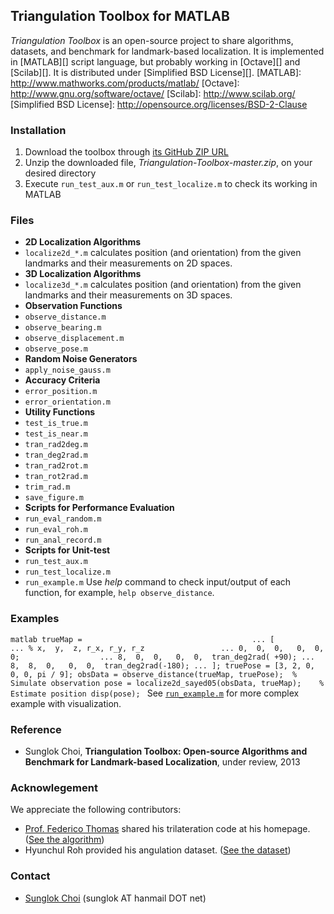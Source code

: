 ## Triangulation Toolbox for MATLAB

_Triangulation Toolbox_ is an open-source project to share algorithms, datasets, and benchmark for landmark-based localization. It is implemented in [MATLAB][] script language, but probably working in [Octave][] and [Scilab][]. It is distributed under [Simplified BSD License][].
[MATLAB]: http://www.mathworks.com/products/matlab/
[Octave]: http://www.gnu.org/software/octave/
[Scilab]: http://www.scilab.org/
[Simplified BSD License]: http://opensource.org/licenses/BSD-2-Clause

### Installation
 1. Download the toolbox through [its GitHub ZIP URL](https://github.com/SunglokChoi/Triangulation-Toolbox/archive/master.zip)
 1. Unzip the downloaded file, _Triangulation-Toolbox-master.zip_, on your desired directory
 1. Execute `run_test_aux.m` or `run_test_localize.m` to check its working in MATLAB

### Files
 * __2D Localization Algorithms__
  * `localize2d_*.m` calculates position (and orientation) from the given landmarks and their measurements on 2D spaces.
 * __3D Localization Algorithms__
  * `localize3d_*.m` calculates position (and orientation) from the given landmarks and their measurements on 3D spaces.
 * __Observation Functions__
  * `observe_distance.m`
  * `observe_bearing.m`
  * `observe_displacement.m`
  * `observe_pose.m`
 * __Random Noise Generators__ 
  * `apply_noise_gauss.m`
 * __Accuracy Criteria__
  * `error_position.m`
  * `error_orientation.m`
 * __Utility Functions__
  * `test_is_true.m`
  * `test_is_near.m`
  * `tran_rad2deg.m`
  * `tran_deg2rad.m`
  * `tran_rad2rot.m`
  * `tran_rot2rad.m`
  * `trim_rad.m`
  * `save_figure.m`
 * __Scripts for Performance Evaluation__
  * `run_eval_random.m`
  * `run_eval_roh.m`
  * `run_anal_record.m`
 * __Scripts for Unit-test__
  * `run_test_aux.m`
  * `run_test_localize.m`
  * `run_example.m`
Use _help_ command to check input/output of each function, for example, `help observe_distance`.

### Examples
``matlab
trueMap =                                      ...
[                                              ...
    % x,  y,  z, r_x, r_y, r_z                 ...
      0,  0,  0,   0,  0,  0;                  ...
      8,  0,  0,   0,  0,  tran_deg2rad( +90); ...
      8,  8,  0,   0,  0,  tran_deg2rad(-180); ...
];
truePose = [3, 2, 0, 0, 0, pi / 9];
obsData = observe_distance(trueMap, truePose);  % Simulate observation
pose = localize2d_sayed05(obsData, trueMap);    % Estimate position
disp(pose);
``
See [`run_example.m`][] for more complex example with visualization.

[`run_example.m`]: https://github.com/SunglokChoi/Triangulation-Toolbox/blob/master/run_example.m

### Reference
 * Sunglok Choi, __Triangulation Toolbox: Open-source Algorithms and Benchmark for Landmark-based Localization__, under review, 2013

### Acknowlegement
We appreciate the following contributors:
 * [Prof. Federico Thomas](http://www.iri.upc.edu/people/thomas/) shared his trilateration code at his homepage. ([See the algorithm](https://github.com/SunglokChoi/Triangulation-Toolbox/blob/master/localize3d_thomas05.m))
 * Hyunchul Roh provided his angulation dataset. ([See the dataset](https://github.com/SunglokChoi/Triangulation-Toolbox/tree/master/dataset_roh))

### Contact
 * [Sunglok Choi](http://sites.google.com/site/sunglok/) (sunglok AT hanmail DOT net)
